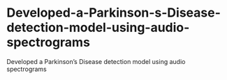 # Developed-a-Parkinson-s-Disease-detection-model-using-audio-spectrograms
Developed a Parkinson’s Disease detection model using audio spectrograms
